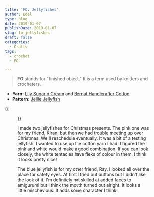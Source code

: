 ```yaml
---
title: 'FO: Jellyfishes'
author: Edel
type: blog
date: 2019-01-07
publishDate: 2019-01-07
slug: fo-jellyfishes
draft: false
categories:
  - Crafts
tags:
  - crochet
  - FO

---
```

> **FO** stands for "finished object." It is a term used by knitters and crocheters.

* **Yarn:** [Lily Sugar n Cream](https://www.ravelry.com/yarns/library/lily-sugarn-cream-solids--denim) and [Bernat Handicrafter Cotton](https://www.ravelry.com/yarns/library/bernat-handicrafter-cotton-solids)
* **Pattern:** [Jellie Jellyfish](https://www.ravelry.com/patterns/library/jellie-jellyfish)

{{<figure src="https://res.cloudinary.com/dvozrk6m8/image/upload/v1545788754/jellie-jellyfish_dac0tz.png" title="Jellyfishes">}}

I made two jellyfishes for Christmas presents. The pink one was for my friend, Kiran, but then we had trouble meeting up over Christmas. We'll reschedule eventually. It was a bit of a testing jellyfish. I wanted to use up the cotton yarn I had. I figured the pink and white would make a good combination. If you can look closely, the white tentacles have fleks of colour in them. I think it looks pretty nice!

The blue jellyfish is for my other friend, Ray. I looked all over the place for safety eyes. At first I tried out buttons but I didn't like the look of it. I'm definitely not skilled at added faces to amigurumi but I think the mouth turned out alright. It looks a little mischevious. It adds some character I think!